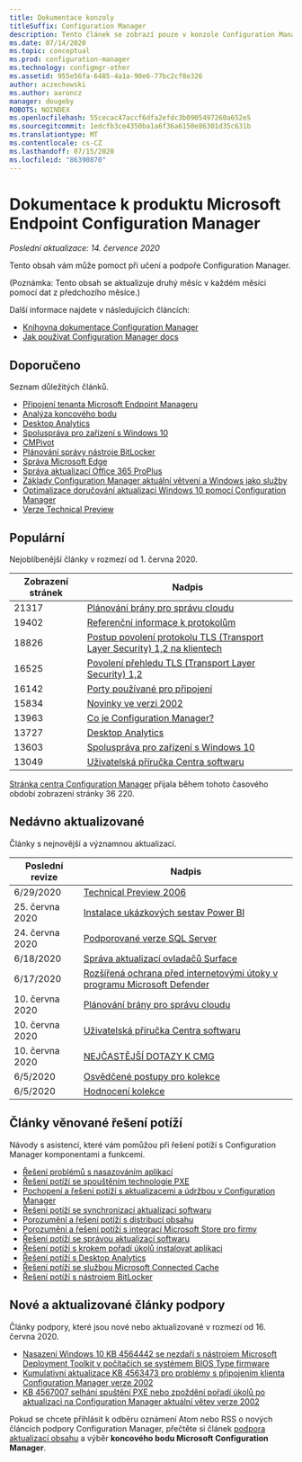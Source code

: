 ```yaml
---
title: Dokumentace konzoly
titleSuffix: Configuration Manager
description: Tento článek se zobrazí pouze v konzole Configuration Manager.
ms.date: 07/14/2020
ms.topic: conceptual
ms.prod: configuration-manager
ms.technology: configmgr-other
ms.assetid: 955e56fa-6485-4a1a-90e6-77bc2cf8e326
author: aczechowski
ms.author: aaroncz
manager: dougeby
ROBOTS: NOINDEX
ms.openlocfilehash: 55cecac47accf6dfa2efdc3b0905497260a652e5
ms.sourcegitcommit: 1edcfb3ce4350ba1a6f36a6150e86301d35c631b
ms.translationtype: MT
ms.contentlocale: cs-CZ
ms.lasthandoff: 07/15/2020
ms.locfileid: "86390870"
---
```

<!-- 
- Feature 1357546
- This page displays in-console, under the Community workspace, Documentation node. 
- Don't use any relative links; must be full https://docs.microsoft.com and language neutral
- Process: https://microsoft.sharepoint.com/teams/ConfigMgr/Documents/ContentPub/Data%20collection%20process%20for%20Feature%201357546%20In-console%20documentation.docx?web=1
-->

# <a name="microsoft-endpoint-configuration-manager-documentation"></a>Dokumentace k produktu Microsoft Endpoint Configuration Manager

*Poslední aktualizace: 14. července 2020*

Tento obsah vám může pomoct při učení a podpoře Configuration Manager.

(Poznámka: Tento obsah se aktualizuje druhý měsíc v každém měsíci pomocí dat z předchozího měsíce.)

Další informace najdete v následujících článcích:

- [Knihovna dokumentace Configuration Manager](https://docs.microsoft.com/mem/configmgr)  
- [Jak používat Configuration Manager docs](https://docs.microsoft.com/mem/configmgr/core/understand/use-docs)

## <a name="recommended"></a>Doporučeno

Seznam důležitých článků.

- [Připojení tenanta Microsoft Endpoint Manageru](https://docs.microsoft.com/mem/configmgr/tenant-attach/)
- [Analýza koncového bodu](https://docs.microsoft.com/mem/analytics/)
- [Desktop Analytics](https://docs.microsoft.com/mem/configmgr/desktop-analytics/)
- [Spoluspráva pro zařízení s Windows 10](https://docs.microsoft.com/mem/configmgr/comanage/)  
- [CMPivot](https://docs.microsoft.com/mem/configmgr/core/servers/manage/cmpivot)  
- [Plánování správy nástroje BitLocker](https://docs.microsoft.com/mem/configmgr/protect/plan-design/bitlocker-management)  
- [Správa Microsoft Edge](https://docs.microsoft.com/mem/configmgr/apps/deploy-use/deploy-edge)  
- [Správa aktualizací Office 365 ProPlus](https://docs.microsoft.com/mem/configmgr/sum/deploy-use/manage-office-365-proplus-updates)  
- [Základy Configuration Manager aktuální větvení a Windows jako služby](https://docs.microsoft.com/mem/configmgr/core/understand/configuration-manager-and-windows-as-service)
- [Optimalizace doručování aktualizací Windows 10 pomocí Configuration Manager](https://docs.microsoft.com/mem/configmgr/sum/deploy-use/optimize-windows-10-update-delivery)
- [Verze Technical Preview](https://docs.microsoft.com/mem/configmgr/core/get-started/technical-preview)

## <a name="trending"></a>Populární

Nejoblíbenější články v rozmezí od 1. června 2020.

| Zobrazení stránek | Nadpis |
|------------|-------|
| 21317 | [Plánování brány pro správu cloudu](https://docs.microsoft.com/mem/configmgr/core/clients/manage/cmg/plan-cloud-management-gateway) |
| 19402 | [Referenční informace k protokolům](https://docs.microsoft.com/mem/configmgr/core/plan-design/hierarchy/log-files) |
| 18826 | [Postup povolení protokolu TLS (Transport Layer Security) 1,2 na klientech](https://docs.microsoft.com/mem/configmgr/core/plan-design/security/enable-tls-1-2-client) |
| 16525 | [Povolení přehledu TLS (Transport Layer Security) 1,2](https://docs.microsoft.com/mem/configmgr/core/plan-design/security/enable-tls-1-2) |
| 16142 | [Porty používané pro připojení](https://docs.microsoft.com/mem/configmgr/core/plan-design/hierarchy/ports) |
| 15834 | [Novinky ve verzi 2002](https://docs.microsoft.com/mem/configmgr/core/plan-design/changes/whats-new-in-version-2002) |
| 13963 | [Co je Configuration Manager?](https://docs.microsoft.com/mem/configmgr/core/understand/introduction) |
| 13727 | [Desktop Analytics](https://docs.microsoft.com/mem/configmgr/desktop-analytics/overview) |
| 13603 | [Spoluspráva pro zařízení s Windows 10](https://docs.microsoft.com/mem/configmgr/comanage/overview) |
| 13049 | [Uživatelská příručka Centra softwaru](https://docs.microsoft.com/mem/configmgr/core/understand/software-center) |

[Stránka centra Configuration Manager](https://docs.microsoft.com/mem/configmgr/) přijala během tohoto časového období zobrazení stránky 36 220.

## <a name="recently-updated"></a>Nedávno aktualizované

Články s nejnovější a významnou aktualizací.

| Poslední revize | Nadpis |
|---------------|-------|
| 6/29/2020 | [Technical Preview 2006](https://docs.microsoft.com/mem/configmgr/core/get-started/2020/technical-preview-2006) |
| 25. června 2020 | [Instalace ukázkových sestav Power BI](https://docs.microsoft.com/mem/configmgr/core/servers/manage/powerbi-sample-reports) |
| 24. června 2020 | [Podporované verze SQL Server](https://docs.microsoft.com/mem/configmgr/core/plan-design/configs/support-for-sql-server-versions) |
| 6/18/2020 | [Správa aktualizací ovladačů Surface](https://docs.microsoft.com/mem/configmgr/sum/deploy-use/surface-drivers) |
| 6/17/2020 | [Rozšířená ochrana před internetovými útoky v programu Microsoft Defender](https://docs.microsoft.com/mem/configmgr/protect/deploy-use/defender-advanced-threat-protection) |
| 10. června 2020 | [Plánování brány pro správu cloudu](https://docs.microsoft.com/mem/configmgr/core/clients/manage/cmg/plan-cloud-management-gateway) |
| 10. června 2020 | [Uživatelská příručka Centra softwaru](https://docs.microsoft.com/mem/configmgr/core/understand/software-center) |
| 10. června 2020 | [NEJČASTĚJŠÍ DOTAZY K CMG](https://docs.microsoft.com/mem/configmgr/core/clients/manage/cmg/cloud-management-gateway-faq) |
| 6/5/2020 | [Osvědčené postupy pro kolekce](https://docs.microsoft.com/mem/configmgr/core/clients/manage/collections/best-practices-for-collections) |
| 6/5/2020 | [Hodnocení kolekce](https://docs.microsoft.com/mem/configmgr/core/clients/manage/collections/collection-evaluation) |

## <a name="troubleshooting-articles"></a>Články věnované řešení potíží

Návody s asistencí, které vám pomůžou při řešení potíží s Configuration Manager komponentami a funkcemi.

- [Řešení problémů s nasazováním aplikací](https://docs.microsoft.com/mem/configmgr/apps/understand/app-deployment-technical-reference)
- [Řešení potíží se spouštěním technologie PXE](https://support.microsoft.com/help/4468612)
- [Pochopení a řešení potíží s aktualizacemi a údržbou v Configuration Manager](https://support.microsoft.com/help/4490424)
- [Řešení potíží se synchronizací aktualizací softwaru](https://support.microsoft.com/help/10059)
- [Porozumění a řešení potíží s distribucí obsahu](https://support.microsoft.com/help/4482728)
- [Porozumění a řešení potíží s integrací Microsoft Store pro firmy](https://docs.microsoft.com/mem/configmgr/apps/deploy-use/troubleshoot-microsoft-store-for-business-integration)
- [Řešení potíží se správou aktualizací softwaru](https://support.microsoft.com/help/10680)
- [Řešení potíží s krokem pořadí úkolů instalovat aplikaci](https://support.microsoft.com/help/18408/)
- [Řešení potíží s Desktop Analytics](https://docs.microsoft.com/mem/configmgr/desktop-analytics/troubleshooting)
- [Řešení potíží se službou Microsoft Connected Cache](https://docs.microsoft.com/mem/configmgr/core/servers/deploy/configure/troubleshoot-microsoft-connected-cache)
- [Řešení potíží s nástrojem BitLocker](https://docs.microsoft.com/mem/configmgr/protect/tech-ref/bitlocker/troubleshoot)

## <a name="new-and-updated-support-articles"></a>Nové a aktualizované články podpory

Články podpory, které jsou nové nebo aktualizované v rozmezí od 16. června 2020.

- [Nasazení Windows 10 KB 4564442 se nezdaří s nástrojem Microsoft Deployment Toolkit v počítačích se systémem BIOS Type firmware](https://support.microsoft.com/help/4564442)
- [Kumulativní aktualizace KB 4563473 pro problémy s připojením klienta Configuration Manager verze 2002](https://support.microsoft.com/help/4563473)
- [KB 4567007 selhání spuštění PXE nebo zpoždění pořadí úkolů po aktualizaci na Configuration Manager aktuální větev verze 2002](https://support.microsoft.com/help/4567007)

Pokud se chcete přihlásit k odběru oznámení Atom nebo RSS o nových článcích podpory Configuration Manager, přečtěte si článek [podpora aktualizací obsahu](https://support.microsoft.com/help/4089498/) a výběr **koncového bodu Microsoft Configuration Manager**.  
